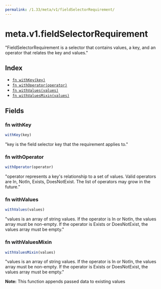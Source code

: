 ```yaml
---
permalink: /1.33/meta/v1/fieldSelectorRequirement/
---
```


# meta.v1.fieldSelectorRequirement

"FieldSelectorRequirement is a selector that contains values, a key, and an operator that relates the key and values."

## Index

* [`fn withKey(key)`](#fn-withkey)
* [`fn withOperator(operator)`](#fn-withoperator)
* [`fn withValues(values)`](#fn-withvalues)
* [`fn withValuesMixin(values)`](#fn-withvaluesmixin)

## Fields

### fn withKey

```ts
withKey(key)
```

"key is the field selector key that the requirement applies to."

### fn withOperator

```ts
withOperator(operator)
```

"operator represents a key's relationship to a set of values. Valid operators are In, NotIn, Exists, DoesNotExist. The list of operators may grow in the future."

### fn withValues

```ts
withValues(values)
```

"values is an array of string values. If the operator is In or NotIn, the values array must be non-empty. If the operator is Exists or DoesNotExist, the values array must be empty."

### fn withValuesMixin

```ts
withValuesMixin(values)
```

"values is an array of string values. If the operator is In or NotIn, the values array must be non-empty. If the operator is Exists or DoesNotExist, the values array must be empty."

**Note:** This function appends passed data to existing values